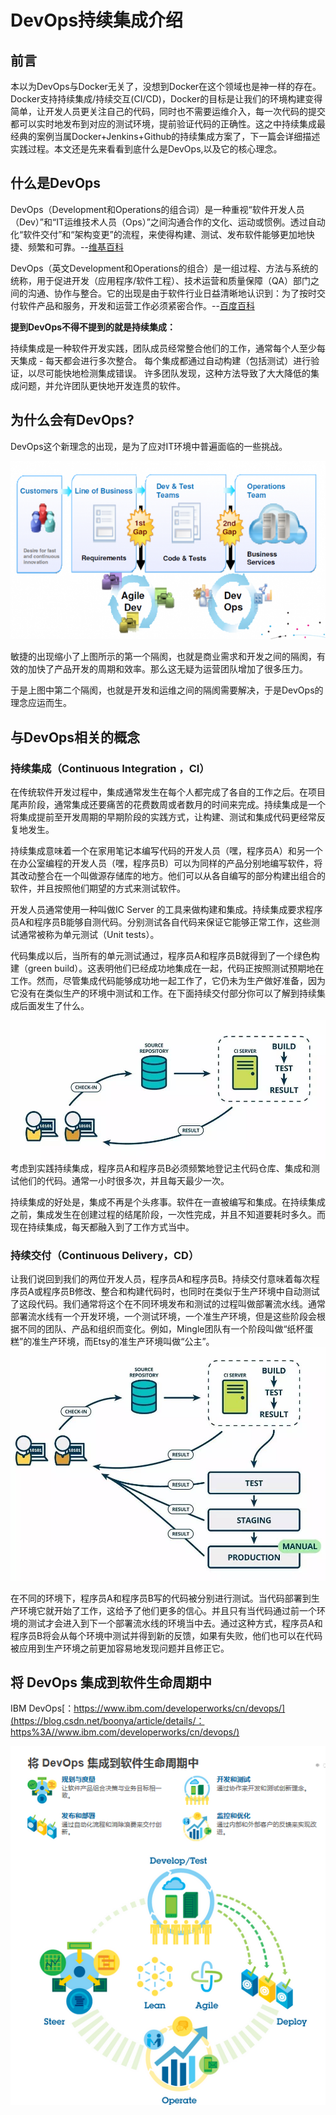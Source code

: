 # DevOps持续集成介绍

## 前言

本以为DevOps与Docker无关了，没想到Docker在这个领域也是神一样的存在。Docker支持持续集成/持续交互\(CI/CD\)，Docker的目标是让我们的环境构建变得简单，让开发人员更关注自己的代码，同时也不需要运维介入，每一次代码的提交都可以实时地发布到对应的测试环境，提前验证代码的正确性。这之中持续集成最经典的案例当属Docker+Jenkins+Github的持续集成方案了，下一篇会详细描述实践过程。本文还是先来看看到底什么是DevOps,以及它的核心理念。

## 什么是DevOps

DevOps（Development和Operations的组合词）是一种重视“软件开发人员（Dev）”和“IT运维技术人员（Ops）”之间沟通合作的文化、运动或惯例。透过自动化“软件交付”和“架构变更”的流程，来使得构建、测试、发布软件能够更加地快捷、频繁和可靠。--[维基百科](https://zh.wikipedia.org/wiki/DevOps)

DevOps（英文Development和Operations的组合）是一组过程、方法与系统的统称，用于促进开发（应用程序/软件工程）、技术运营和质量保障（QA）部门之间的沟通、协作与整合。它的出现是由于软件行业日益清晰地认识到：为了按时交付软件产品和服务，开发和运营工作必须紧密合作。--[百度百科](http://www.baidu.com/link?url=rWJO7Ej7BstI8IZmc9C2mPu9M3mPQDgOO5OldxVcHV1zh3bwwLtcSlDtPG_gwXQWoAH8SYqIuFpScspymQdI2_&wd=&eqid=d323d5500000112f0000000559635227)

**提到DevOps不得不提到的就是持续集成：**

持续集成是一种软件开发实践，团队成员经常整合他们的工作，通常每个人至少每天集成 - 每天都会进行多次整合。 每个集成都通过自动构建（包括测试）进行验证，以尽可能快地检测集成错误。 许多团队发现，这种方法导致了大大降低的集成问题，并允许团队更快地开发连贯的软件。

## 为什么会有DevOps?

DevOps这个新理念的出现，是为了应对IT环境中普遍面临的一些挑战。

![](/assets/import-devops-01.png)

敏捷的出现缩小了上图所示的第一个隔阂，也就是商业需求和开发之间的隔阂，有效的加快了产品开发的周期和效率。那么这无疑为运营团队增加了很多压力。

于是上图中第二个隔阂，也就是开发和运维之间的隔阂需要解决，于是DevOps的理念应运而生。

## 与DevOps相关的概念

### 持续集成（Continuous Integration ，CI）

在传统软件开发过程中，集成通常发生在每个人都完成了各自的工作之后。在项目尾声阶段，通常集成还要痛苦的花费数周或者数月的时间来完成。持续集成是一个将集成提前至开发周期的早期阶段的实践方式，让构建、测试和集成代码更经常反复地发生。

持续集成意味着一个在家用笔记本编写代码的开发人员（嘿，程序员A）和另一个在办公室编程的开发人员（嘿，程序员B）可以为同样的产品分别地编写软件，将其改动整合在一个叫做源存储库的地方。他们可以从各自编写的部分构建出组合的软件，并且按照他们期望的方式来测试软件。

开发人员通常使用一种叫做IC Server 的工具来做构建和集成。持续集成要求程序员A和程序员B能够自测代码。分别测试各自代码来保证它能够正常工作，这些测试通常被称为单元测试（Unit tests）。

代码集成以后，当所有的单元测试通过，程序员A和程序员B就得到了一个绿色构建（green build）。这表明他们已经成功地集成在一起，代码正按照测试预期地在工作。然而，尽管集成代码能够成功地一起工作了，它仍未为生产做好准备，因为它没有在类似生产的环境中测试和工作。在下面持续交付部分你可以了解到持续集成后面发生了什么。

![](/assets/import-devops-02.png)  
考虑到实践持续集成，程序员A和程序员B必须频繁地登记主代码仓库、集成和测试他们的代码。通常一小时很多次，并且每天最少一次。

持续集成的好处是，集成不再是个头疼事。软件在一直被编写和集成。在持续集成之前，集成发生在创建过程的结尾阶段，一次性完成，并且不知道要耗时多久。而现在持续集成，每天都融入到了工作方式当中。

### 持续交付（Continuous Delivery，CD）

让我们说回到我们的两位开发人员，程序员A和程序员B。持续交付意味着每次程序员A或程序员B修改、整合和构建代码时，也同时在类似于生产环境中自动测试了这段代码。我们通常将这个在不同环境发布和测试的过程叫做部署流水线。通常部署流水线有一个开发环境，一个测试环境，一个准生产环境，但是这些阶段会根据不同的团队、产品和组织而变化。例如，Mingle团队有一个阶段叫做“纸杯蛋糕”的准生产环境，而Etsy的准生产环境叫做“公主”。  
![](/assets/import-devopse-03.png)

在不同的环境下，程序员A和程序员B写的代码被分别进行测试。当代码部署到生产环境它就开始了工作，这给予了他们更多的信心。并且只有当代码通过前一个环境的测试才会进入到下一个部署流水线的环境当中去。通过这种方式，程序员A和程序员B将会从每个环境中测试并得到新的反馈，如果有失败，他们也可以在代码被应用到生产环境之前更加容易地发现问题并且修正它。

## 将 DevOps 集成到软件生命周期中

IBM DevOps[：https://www.ibm.com/developerworks/cn/devops/](https://blog.csdn.net/boonya/article/details/：https%3A//www.ibm.com/developerworks/cn/devops/) 

![](/assets/import-devops-04.png)

